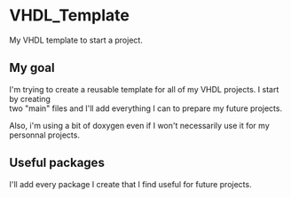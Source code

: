 # VHDL_Template
My VHDL template to start a project.

## My goal
I'm trying to create a reusable template for all of my VHDL projects. I start by creating  
two "main" files and I'll add everything I can to prepare my future projects.    

Also, i'm using a bit of doxygen even if I won't necessarily use it for my personnal projects.  

## Useful packages
I'll add every package I create that I find useful for future projects.